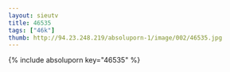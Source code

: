 ```yaml
--- 
layout: sieutv
title: 46535
tags: ["46k"]
thumb: http://94.23.248.219/absoluporn-1/image/002/46535.jpg
---
```

{% include absoluporn key="46535" %} 
